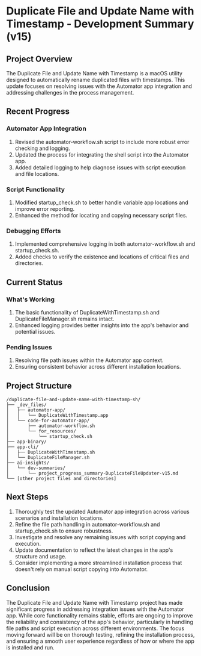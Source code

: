 # Duplicate File and Update Name with Timestamp - Development Summary (v15)

## Project Overview
The Duplicate File and Update Name with Timestamp is a macOS utility designed to automatically rename duplicated files with timestamps. This update focuses on resolving issues with the Automator app integration and addressing challenges in the process management.

## Recent Progress

### Automator App Integration
1. Revised the automator-workflow.sh script to include more robust error checking and logging.
2. Updated the process for integrating the shell script into the Automator app.
3. Added detailed logging to help diagnose issues with script execution and file locations.

### Script Functionality
1. Modified startup_check.sh to better handle variable app locations and improve error reporting.
2. Enhanced the method for locating and copying necessary script files.

### Debugging Efforts
1. Implemented comprehensive logging in both automator-workflow.sh and startup_check.sh.
2. Added checks to verify the existence and locations of critical files and directories.

## Current Status

### What's Working
1. The basic functionality of DuplicateWithTimestamp.sh and DuplicateFileManager.sh remains intact.
2. Enhanced logging provides better insights into the app's behavior and potential issues.

### Pending Issues
1. Resolving file path issues within the Automator app context.
2. Ensuring consistent behavior across different installation locations.

## Project Structure
```
/duplicate-file-and-update-name-with-timestamp-sh/
├── _dev_files/
│   ├── automator-app/
│   │   └── DuplicateWithTimestamp.app
│   └── code-for-automator-app/
│       ├── automator-workflow.sh
│       └── for_resources/
│           └── startup_check.sh
├── app-binary/
├── app-cli/
│   ├── DuplicateWithTimestamp.sh
│   └── DuplicateFileManager.sh
├── ai-insights/
│   └── dev-summaries/
│       └── project_progress_summary-DuplicateFileUpdater-v15.md
└── [other project files and directories]
```

## Next Steps
1. Thoroughly test the updated Automator app integration across various scenarios and installation locations.
2. Refine the file path handling in automator-workflow.sh and startup_check.sh to ensure robustness.
3. Investigate and resolve any remaining issues with script copying and execution.
4. Update documentation to reflect the latest changes in the app's structure and usage.
5. Consider implementing a more streamlined installation process that doesn't rely on manual script copying into Automator.

## Conclusion
The Duplicate File and Update Name with Timestamp project has made significant progress in addressing integration issues with the Automator app. While core functionality remains stable, efforts are ongoing to improve the reliability and consistency of the app's behavior, particularly in handling file paths and script execution across different environments. The focus moving forward will be on thorough testing, refining the installation process, and ensuring a smooth user experience regardless of how or where the app is installed and run.